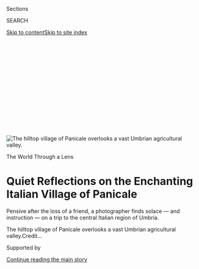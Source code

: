 <div id="app">

<div>

<div>

<div>

<div class="NYTAppHideMasthead css-ikk3s8 e1suatyy0">

<div class="section css-133zg39 e1suatyy2">

<div class="css-eph4ug er09x8g0">

<div class="css-6n7j50">

</div>

<span class="css-1dv1kvn">Sections</span>

<div class="css-10488qs">

<span class="css-1dv1kvn">SEARCH</span>

</div>

[Skip to content](#site-content)[Skip to site
index](#site-index)

</div>

<div class="css-10698na e1huz5gh0">

</div>

</div>

</div>

</div>

<div data-aria-hidden="false">

<div id="site-content" data-role="main">

<div>

<div class="css-1aor85t" style="opacity:0.000000001;z-index:-1;visibility:hidden">

<div class="css-1hqnpie">

<div class="css-epjblv">

<span class="css-17xtcya">[Travel](/section/travel)</span><span class="css-x15j1o">|</span><span class="css-fwqvlz">Quiet
Reflections on the Enchanting Italian Village of
Panicale</span>

</div>

<div class="css-k008qs">

<div class="css-1iwv8en">

<span class="css-18z7m18"></span>

<div>

</div>

</div>

<span class="css-1n6z4y">https://nyti.ms/34aVdo7</span>

<div class="css-1705lsu">

<div class="css-4xjgmj">

<div class="css-4skfbu" data-role="toolbar" data-aria-label="Social Media Share buttons, Save button, and Comments Panel with current comment count" data-testid="share-tools">

  - 
  - 
  - 
  - 
    
    <div class="css-6n7j50">
    
    </div>

  - 
  - 

</div>

</div>

</div>

</div>

</div>

</div>

<div class="css-11qgg8s">

</div>

<div id="fullBleedHeaderContent">

<div class="css-9fsmc8">

![<span class="css-16f3y1r e13ogyst0" data-aria-hidden="true">The
hilltop village of Panicale overlooks a vast Umbrian agricultural
valley.</span>](https://static01.graylady3jvrrxbe.onion/images/2020/08/17/travel/17travel-panicale-01/merlin_174878943_8e5ac44c-e9cd-447e-a82d-2e3f3411e9e4-articleLarge.jpg?quality=75&auto=webp&disable=upscale)

</div>

<div class="css-1pumfk">

The World Through a Lens

<div class="css-1vkm6nb ehdk2mb0">

# Quiet Reflections on the Enchanting Italian Village of Panicale

</div>

Pensive after the loss of a friend, a photographer finds solace — and
instruction — on a trip to the central Italian region of Umbria.

</div>

<div class="css-nwzfg5 e1gnum310">

<span class="css-1f9pvn2 travel">The hilltop village of Panicale
overlooks a vast Umbrian agricultural
valley.</span><span class="css-cnj6d5 e1z0qqy90" itemprop="copyrightHolder"><span class="css-1ly73wi e1tej78p0">Credit...</span><span><span></span></span></span>

</div>

<div id="sponsor-wrapper" class="css-1hyfx7x">

<div id="sponsor-slug" class="css-19vbshk">

Supported by

</div>

[Continue reading the main
story](#after-sponsor)

<div id="sponsor" class="ad sponsor-wrapper" style="text-align:center;height:100%;display:block">

</div>

<div id="after-sponsor">

</div>

</div>

<div class="css-1wx1auc e1gnum311">

<div class="css-18e8msd">

<div class="css-vp77d3 epjyd6m0">

<div class="css-1baulvz">

Photographs and Text by
<span class="css-1baulvz last-byline" itemprop="name">Barry L.
Schwartz</span>

</div>

</div>

  - 
    
    <div class="css-ld3wwf e16638kd2">
    
    Published Aug. 17, 2020Updated Aug. 22,
    2020
    
    </div>

  - 
    
    <div class="css-4xjgmj">
    
    <div class="css-pvvomx" data-role="toolbar" data-aria-label="Social Media Share buttons, Save button, and Comments Panel with current comment count" data-testid="share-tools">
    
      - 
      - 
      - 
      - 
        
        <div class="css-6n7j50">
        
        </div>
    
      - 
      - 
    
    </div>
    
    </div>

</div>

</div>

</div>

<div class="section meteredContent css-1r7ky0e" name="articleBody" itemprop="articleBody">

<div class="css-1fanzo5 StoryBodyCompanionColumn">

<div class="css-53u6y8">

*At the onset of the coronavirus pandemic, with travel restrictions in
place worldwide, we launched a new series —* [*The World Through a
Lens*](https://www.nytimes3xbfgragh.onion/column/the-world-through-a-lens)
*— in which photojournalists help transport you, virtually, to some of
our planet’s most beautiful and intriguing places. This week, Barry L.
Schwartz shares a collection of images from the central Italian region
of Umbria.*

-----

In 2017, a few months after we got married, my wife, Maggie, and I took
a six-week trip — part honeymoon, part yearslong delayed vacation.
Leaving California, our first stop was in Brooklyn to see Maggie’s
oldest friend, who we all knew was not going to survive a cancer that
had returned after many years. It was a good visit.

Next, we flew to Barcelona and drove to a small coastal town, Sitges.
While there, I learned that one of my oldest friends had just died, also
from cancer, also at the end of a series of treatments.

</div>

</div>

<div class="css-1fanzo5 StoryBodyCompanionColumn">

<div class="css-53u6y8">

A few days later we flew to Florence, driving a few hours south to
Panicale, a small hilltop town in Umbria. A friend — Steve Siegelman, a
food writer in California — had lent us his renovated brick-and-stone
rowhouse in what he jokingly refers to as the “new neighborhood,”
because it was built in the 1500s, while the town’s main center, the
piazza, dates back to the 10th century.

</div>

</div>

<div class="css-79elbk" data-testid="photoviewer-wrapper">

<div class="css-z3e15g" data-testid="photoviewer-wrapper-hidden">

</div>

<div class="css-1a48zt4 ehw59r15" data-testid="photoviewer-children">

![<span class="css-16f3y1r e13ogyst0" data-aria-hidden="true">Porta
Perugina, the gateway to Piazza Umberto
I.</span>](https://static01.graylady3jvrrxbe.onion/images/2020/08/17/travel/17travel-panicale-04/merlin_174878652_89646c8b-681c-4c1d-b8d5-7900dfae370b-articleLarge.jpg?quality=75&auto=webp&disable=upscale)

</div>

</div>

<div class="css-79elbk" data-testid="photoviewer-wrapper">

<div class="css-z3e15g" data-testid="photoviewer-wrapper-hidden">

</div>

<div class="css-1a48zt4 ehw59r15" data-testid="photoviewer-children">

<div class="css-1xdhyk6 erfvjey0">

<span class="css-1ly73wi e1tej78p0">Image</span>

<div class="css-zjzyr8">

<div data-testid="lazyimage-container" style="height:257.77777777777777px">

</div>

</div>

</div>

<span class="css-16f3y1r e13ogyst0" data-aria-hidden="true">The town
square is the center of life in Panicale. The tourist office,
restaurants and shops are either in the piazza or just outside.</span>

</div>

</div>

<div class="css-1fanzo5 StoryBodyCompanionColumn">

<div class="css-53u6y8">

Steve had discovered Panicale on a trip with his parents years before.
Rural hilltop towns all over Europe have been [emptying out for
decades](https://www.nytimes3xbfgragh.onion/2017/09/07/t-magazine/abandoned-italian-towns.html)
as people move away to make a living, leaving houses to be bought by
Americans, Britons and Germans as primary or second homes. They, along
with the locals, help keep Panicale
alive.

</div>

</div>

<div class="css-a7yk8a e73j0it0">

<div class="css-1xdhyk6 erfvjey0">

<span class="css-1ly73wi e1tej78p0">Image</span>

<div class="css-zjzyr8">

<div data-testid="lazyimage-container" style="height:515.5555555555555px">

</div>

</div>

</div>

<span class="css-16f3y1r e13ogyst0" data-aria-hidden="true">Originally
the town’s cistern, this fountain — the centerpiece of Piazza Umberto I
— was rebuilt and repurposed in
1903.</span>

<div class="css-1xdhyk6 erfvjey0">

<span class="css-1ly73wi e1tej78p0">Image</span>

<div class="css-zjzyr8">

<div data-testid="lazyimage-container" style="height:515.5555555555555px">

</div>

</div>

</div>

<span class="css-16f3y1r e13ogyst0" data-aria-hidden="true">Brick and
stone walls represent centuries of repairs and modifications.</span>

</div>

<div class="css-1fanzo5 StoryBodyCompanionColumn">

<div class="css-53u6y8">

Early on, we badly needed to do our laundry. The washing machine in the
basement could not be convinced to do the job, resulting in texts to
Steve in California asking whom to call for help. He wrote back that his
local fixer would get a plumber over at some point; in the meantime, he
put us in contact with an expat couple, dear friends of his, Elida and
Guenter, a half-mile away, with an olive grove and a brick house
overlooking a valley. They immediately invited us to come for a meal and
to use their laundry machines, which were set into a hillside like a
wine
cellar.

</div>

</div>

<div class="css-79elbk" data-testid="photoviewer-wrapper">

<div class="css-z3e15g" data-testid="photoviewer-wrapper-hidden">

</div>

<div class="css-1a48zt4 ehw59r15" data-testid="photoviewer-children">

<div class="css-1xdhyk6 erfvjey0">

<span class="css-1ly73wi e1tej78p0">Image</span>

<div class="css-zjzyr8">

<div data-testid="lazyimage-container" style="height:257.77777777777777px">

</div>

</div>

</div>

<span class="css-16f3y1r e13ogyst0" data-aria-hidden="true">A restored
farmhouse just outside the town
walls.</span>

</div>

</div>

<div class="css-79elbk" data-testid="photoviewer-wrapper">

<div class="css-z3e15g" data-testid="photoviewer-wrapper-hidden">

</div>

<div class="css-1a48zt4 ehw59r15" data-testid="photoviewer-children">

<div class="css-1xdhyk6 erfvjey0">

<span class="css-1ly73wi e1tej78p0">Image</span>

<div class="css-zjzyr8">

<div data-testid="lazyimage-container" style="height:257.77777777777777px">

</div>

</div>

</div>

</div>

</div>

<div class="css-1fanzo5 StoryBodyCompanionColumn">

<div class="css-53u6y8">

Steve supplies his guests with a 21-page manual: how the house works,
where to go, whom to call for advice and help. At the time, there were
three grocers in town, and we were instructed to buy from each, as
everyone in town did, partly to keep them in business and partly because
everyone is so nice. (Iolanda’s had great fresh fruits and
vegetables.)

</div>

</div>

<div class="css-79elbk" data-testid="photoviewer-wrapper">

<div class="css-z3e15g" data-testid="photoviewer-wrapper-hidden">

</div>

<div class="css-1a48zt4 ehw59r15" data-testid="photoviewer-children">

<div class="css-1xdhyk6 erfvjey0">

<span class="css-1ly73wi e1tej78p0">Image</span>

<div class="css-zjzyr8">

<div data-testid="lazyimage-container" style="height:257.77777777777777px">

</div>

</div>

</div>

<span class="css-16f3y1r e13ogyst0" data-aria-hidden="true">At the time,
there were three grocers in town, including Iolanda Mencarelli.</span>

</div>

</div>

<div class="css-1fanzo5 StoryBodyCompanionColumn">

<div class="css-53u6y8">

Unlike Maggie, I had never been to Italy. Raised in Los Angeles, I’ve
had a lifelong obsession with authenticity, an elusive quality in my
hometown. It was a balm to find cobblestone streets and peeling plaster
walls that were not aged by artificial means, and to buy ordinary fruits
and vegetables, not
“heirlooms.”

</div>

</div>

<div class="css-a7yk8a e73j0it0">

<div class="css-1xdhyk6 erfvjey0">

<span class="css-1ly73wi e1tej78p0">Image</span>

<div class="css-zjzyr8">

<div data-testid="lazyimage-container" style="height:515.5555555555555px">

</div>

</div>

</div>

<span class="css-16f3y1r e13ogyst0" data-aria-hidden="true">Streets and
stairways follow the contours of the hill, creating buildings that
conform to the landscape and the routes of
passage.</span>

<div class="css-1xdhyk6 erfvjey0">

<span class="css-1ly73wi e1tej78p0">Image</span>

<div class="css-zjzyr8">

<div data-testid="lazyimage-container" style="height:515.5555555555555px">

</div>

</div>

</div>

<span class="css-16f3y1r e13ogyst0" data-aria-hidden="true">Flower pots
are a common sight, on both the ground and the walls.</span>

</div>

<div class="css-1fanzo5 StoryBodyCompanionColumn">

<div class="css-53u6y8">

One place in particular I documented at all times of the day: a spot
where four streets converged at a short wall, below which sat a garden.
The wall provided an overlook to the agricultural plain to the north
— toward the town of Castiglione del Lago, on Lake Trasimeno.

</div>

</div>

<div>

</div>

<div class="css-1fanzo5 StoryBodyCompanionColumn">

<div class="css-53u6y8">

A few days after arriving, we were invited by friends of Elida and
Guenter to a meal in that garden; arriving, I was a little thrilled to
realize I had photographed their garden wall and front door many
times.

</div>

</div>

<div class="css-79elbk" data-testid="photoviewer-wrapper">

<div class="css-z3e15g" data-testid="photoviewer-wrapper-hidden">

</div>

<div class="css-1a48zt4 ehw59r15" data-testid="photoviewer-children">

<div class="css-1xdhyk6 erfvjey0">

<span class="css-1ly73wi e1tej78p0">Image</span>

<div class="css-zjzyr8">

<div data-testid="lazyimage-container" style="height:282.2666666666667px">

</div>

</div>

</div>

<span class="css-16f3y1r e13ogyst0" data-aria-hidden="true">High above
the streets, the loggia of one of the town’s most prominent palazzi
looks north to Lake Trasimeno.</span>

</div>

</div>

<div class="css-79elbk" data-testid="photoviewer-wrapper">

<div class="css-z3e15g" data-testid="photoviewer-wrapper-hidden">

</div>

<div class="css-1a48zt4 ehw59r15" data-testid="photoviewer-children">

<div class="css-1xdhyk6 erfvjey0">

<span class="css-1ly73wi e1tej78p0">Image</span>

<div class="css-zjzyr8">

<div data-testid="lazyimage-container" style="height:237.8px">

</div>

</div>

</div>

<span class="css-16f3y1r e13ogyst0" data-aria-hidden="true">The view
from the topmost point in town, Palazzo del Podestà.</span>

</div>

</div>

<div class="css-1fanzo5 StoryBodyCompanionColumn">

<div class="css-53u6y8">

Aldo Gallo and his wife, Daniela, own [Bar
Gallo](https://goo.gl/maps/qadL6PgxrYhmUg5s6), the most likely of all
places on the piazza to be open early and late. Their son, Simone, and
his wife, Lorena, have a restaurant across the way. There are several
others places to eat off the piazza, too, and they are all good. Aldo
made us feel welcome from our first day to our
last.

</div>

</div>

<div class="css-79elbk" data-testid="photoviewer-wrapper">

<div class="css-z3e15g" data-testid="photoviewer-wrapper-hidden">

</div>

<div class="css-1a48zt4 ehw59r15" data-testid="photoviewer-children">

<div class="css-1xdhyk6 erfvjey0">

<span class="css-1ly73wi e1tej78p0">Image</span>

<div class="css-zjzyr8">

<div data-testid="lazyimage-container" style="height:552.9333333333333px">

</div>

</div>

</div>

<span class="css-16f3y1r e13ogyst0" data-aria-hidden="true">Aldo Gallo
and his wife, Daniela, own Bar Gallo.</span>

</div>

</div>

<div class="css-1fanzo5 StoryBodyCompanionColumn">

<div class="css-53u6y8">

Steve suggested we take an official tour of the town. When we did, we
had the guide to ourselves: a young Italian woman in a graduate art
history program who gave tours as a summer job.

</div>

</div>

<div class="css-1fanzo5 StoryBodyCompanionColumn">

<div class="css-53u6y8">

We walked first to a 200-seat proscenium theater, [Teatro
Caporali](https://www.teatrostabile.umbria.it/teatro/teatro-caporali/),
built in 1786 by 12 families; each had a box. Maggie, a costume
designer, was thrilled. The theater is still used by local and touring
performers.

</div>

</div>

<div class="css-a7yk8a e73j0it0">

<div class="css-1xdhyk6 erfvjey0">

<span class="css-1ly73wi e1tej78p0">Image</span>

<div class="css-zjzyr8">

<div data-testid="lazyimage-container" style="height:515.5555555555555px">

</div>

</div>

</div>

<span class="css-16f3y1r e13ogyst0" data-aria-hidden="true">An Italian
guide led us through the
town.</span>

<div class="css-1xdhyk6 erfvjey0">

<span class="css-1ly73wi e1tej78p0">Image</span>

<div class="css-zjzyr8">

<div data-testid="lazyimage-container" style="height:515.5555555555555px">

</div>

</div>

</div>

<span class="css-16f3y1r e13ogyst0" data-aria-hidden="true">One of our
stops was at Teatro Caporali, a 200-seat proscenium theater built in
1786. (Closed in 1958 after being declared unsafe, it received funding
from the Umbrian government and reopened in
1994.)</span>

</div>

<div class="css-79elbk" data-testid="photoviewer-wrapper">

<div class="css-z3e15g" data-testid="photoviewer-wrapper-hidden">

</div>

<div class="css-1a48zt4 ehw59r15" data-testid="photoviewer-children">

<div class="css-1xdhyk6 erfvjey0">

<span class="css-1ly73wi e1tej78p0">Image</span>

<div class="css-zjzyr8">

<div data-testid="lazyimage-container" style="height:257.77777777777777px">

</div>

</div>

</div>

<span class="css-16f3y1r e13ogyst0" data-aria-hidden="true">The
theater’s classic horseshoe design is based on the grand opera houses
of Italy. Musical and theatrical performances are presented here
year-round.</span>

</div>

</div>

<div class="css-1fanzo5 StoryBodyCompanionColumn">

<div class="css-53u6y8">

The [Tulle Museum](https://goo.gl/maps/S8NSxw9ongY7jzqWA), housed in a
deconsecrated church, Sant’Agostino, is dedicated to the town’s
association with lace and embroidery. A concert grand piano stood where
the altar had been. The piano belonged to [Dalia Lazar, a visiting
artist](https://www.youtube.com/watch?v=RI0B1QOdKww); she bought it from
the family of George Gershwin and shipped to Panicale for the year of
her residency. The museum was the only place large enough for the piano,
and the building was used for concerts. Later that day we heard Ms.
Lazar practicing as we walked
by.

</div>

</div>

<div class="css-79elbk" data-testid="photoviewer-wrapper">

<div class="css-z3e15g" data-testid="photoviewer-wrapper-hidden">

</div>

<div class="css-1a48zt4 ehw59r15" data-testid="photoviewer-children">

<div class="css-1xdhyk6 erfvjey0">

<span class="css-1ly73wi e1tej78p0">Image</span>

<div class="css-zjzyr8">

<div data-testid="lazyimage-container" style="height:280.3333333333333px">

</div>

</div>

</div>

<span class="css-16f3y1r e13ogyst0" data-aria-hidden="true">Inside the
Tulle Museum. Panicale is associated with the production of lace and
embroidery.</span>

</div>

</div>

<div class="css-1fanzo5 StoryBodyCompanionColumn">

<div class="css-53u6y8">

We walked to another church, Madonna della Sbarra, the columns of which
are painted to look like marble. The ceiling, a beehive grid, was also
[trompe l’oeil](https://www.tate.org.uk/art/art-terms/t/trompe-loeil); I
had to look hard to see it was smooth plaster. The altar was intricately
carved and multihued, its paint still
bright.

</div>

</div>

<div class="css-79elbk" data-testid="photoviewer-wrapper">

<div class="css-z3e15g" data-testid="photoviewer-wrapper-hidden">

</div>

<div class="css-1a48zt4 ehw59r15" data-testid="photoviewer-children">

<div class="css-1xdhyk6 erfvjey0">

<span class="css-1ly73wi e1tej78p0">Image</span>

<div class="css-zjzyr8">

<div data-testid="lazyimage-container" style="height:454.3333333333333px">

</div>

</div>

</div>

<span class="css-16f3y1r e13ogyst0" data-aria-hidden="true">The Madonna
della Sbarra. Above the church is a small museum.</span>

</div>

</div>

<div class="css-1fanzo5 StoryBodyCompanionColumn">

<div class="css-53u6y8">

Upstairs was a small museum with a few paintings, and behind glass in
the old hermitages were an assortment of artifacts: a Bible, censers,
goblets, well-preserved silk vestments.

</div>

</div>

<div class="css-a7yk8a e73j0it0">

<div class="css-1xdhyk6 erfvjey0">

<span class="css-1ly73wi e1tej78p0">Image</span>

<div class="css-zjzyr8">

<div data-testid="lazyimage-container" style="height:580px">

</div>

</div>

</div>

<span class="css-16f3y1r e13ogyst0" data-aria-hidden="true">The museum
houses an assortment of artifacts, including preserved silk
vestments.</span>

<div class="css-1xdhyk6 erfvjey0">

<span class="css-1ly73wi e1tej78p0">Image</span>

<div class="css-zjzyr8">

<div data-testid="lazyimage-container" style="height:580px">

</div>

</div>

</div>

</div>

<div class="css-1fanzo5 StoryBodyCompanionColumn">

<div class="css-53u6y8">

Maggie and I married in middle age, the first marriage for both of us.
In the years preceding our wedding, we each buried our mothers, other
relatives, a few friends. Not unusual at our age. Our ill friends were
part of the inspiration for the trip; while we remained healthy and
ambulatory, it was time to take our version of a Grand Tour.

</div>

</div>

<div class="css-79elbk" data-testid="photoviewer-wrapper">

<div class="css-z3e15g" data-testid="photoviewer-wrapper-hidden">

</div>

<div class="css-1a48zt4 ehw59r15" data-testid="photoviewer-children">

<div class="css-1xdhyk6 erfvjey0">

<span class="css-1ly73wi e1tej78p0">Image</span>

<div class="css-zjzyr8">

<div data-testid="lazyimage-container" style="height:551px">

</div>

</div>

</div>

<span class="css-16f3y1r e13ogyst0" data-aria-hidden="true">Buttresses
help steady the stone and brick walls and are topped with tile for
protection from the weather.</span>

</div>

</div>

<div class="css-1fanzo5 StoryBodyCompanionColumn">

<div class="css-53u6y8">

In that way, wandering around a thousand-year-old town was instructive.
Beyond the too-obvious metaphor of surviving well into old age, there
remained a lot of life and beauty in the old stone walls, in the people
we met, in the sky above the plain, which stretched — crowded with farms
— to the
horizon.

</div>

</div>

<div class="css-79elbk" data-testid="photoviewer-wrapper">

<div class="css-z3e15g" data-testid="photoviewer-wrapper-hidden">

</div>

<div class="css-1a48zt4 ehw59r15" data-testid="photoviewer-children">

<div class="css-1xdhyk6 erfvjey0">

<span class="css-1ly73wi e1tej78p0">Image</span>

<div class="css-zjzyr8">

<div data-testid="lazyimage-container" style="height:257.77777777777777px">

</div>

</div>

</div>

<span class="css-16f3y1r e13ogyst0" data-aria-hidden="true">Lake
Trasimeno, in the distance, at sunset.</span>

</div>

</div>

<div class="css-1fanzo5 StoryBodyCompanionColumn">

<div class="css-53u6y8">

[*Barry L. Schwartz*](https://barryschwartzphoto.com/) *is a
photographer based in Napa, Calif. You can follow his work on*
[*Instagram*](https://www.instagram.com/barryschwartz1/)*.*

</div>

</div>

<div>

</div>

<div class="css-1fanzo5 StoryBodyCompanionColumn">

<div class="css-53u6y8">

***Follow New York Times Travel*** *on*
[*Instagram*](https://www.instagram.com/nytimestravel/)*,*
[*Twitter*](https://twitter.com/nytimestravel) *and*
[*Facebook*](https://www.facebookcorewwwi.onion/nytimestravel/)*. And*
[*sign up for our weekly Travel Dispatch
newsletter*](https://www.nytimes3xbfgragh.onion/newsletters/traveldispatch)
*to receive expert tips on traveling smarter and inspiration for your
next vacation.*

</div>

</div>

</div>

<div>

</div>

<div>

</div>

<div>

</div>

<div>

<div id="bottom-wrapper" class="css-1ede5it">

<div id="bottom-slug" class="css-l9onyx">

Advertisement

</div>

[Continue reading the main
story](#after-bottom)

<div id="bottom" class="ad bottom-wrapper" style="text-align:center;height:100%;display:block;min-height:90px">

</div>

<div id="after-bottom">

</div>

</div>

</div>

</div>

</div>

## Site Index

<div>

</div>

## Site Information Navigation

  - [© <span>2020</span> <span>The New York Times
    Company</span>](https://help.nytimes3xbfgragh.onion/hc/en-us/articles/115014792127-Copyright-notice)

<!-- end list -->

  - [NYTCo](https://www.nytco.com/)
  - [Contact
    Us](https://help.nytimes3xbfgragh.onion/hc/en-us/articles/115015385887-Contact-Us)
  - [Work with us](https://www.nytco.com/careers/)
  - [Advertise](https://nytmediakit.com/)
  - [T Brand Studio](http://www.tbrandstudio.com/)
  - [Your Ad
    Choices](https://www.nytimes3xbfgragh.onion/privacy/cookie-policy#how-do-i-manage-trackers)
  - [Privacy](https://www.nytimes3xbfgragh.onion/privacy)
  - [Terms of
    Service](https://help.nytimes3xbfgragh.onion/hc/en-us/articles/115014893428-Terms-of-service)
  - [Terms of
    Sale](https://help.nytimes3xbfgragh.onion/hc/en-us/articles/115014893968-Terms-of-sale)
  - [Site
    Map](https://spiderbites.nytimes3xbfgragh.onion)
  - [Help](https://help.nytimes3xbfgragh.onion/hc/en-us)
  - [Subscriptions](https://www.nytimes3xbfgragh.onion/subscription?campaignId=37WXW)

</div>

</div>

</div>

</div>
